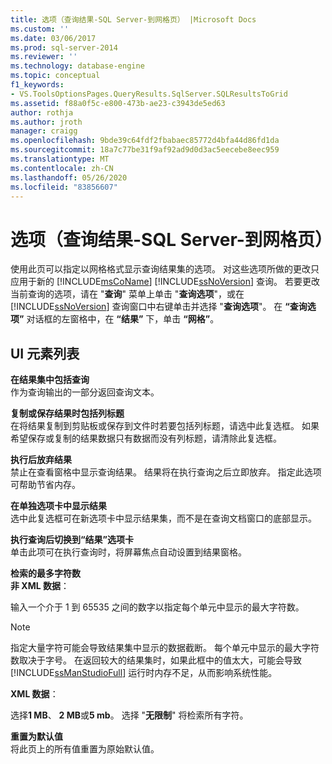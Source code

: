 ```yaml
---
title: 选项（查询结果-SQL Server-到网格页） |Microsoft Docs
ms.custom: ''
ms.date: 03/06/2017
ms.prod: sql-server-2014
ms.reviewer: ''
ms.technology: database-engine
ms.topic: conceptual
f1_keywords:
- VS.ToolsOptionsPages.QueryResults.SqlServer.SQLResultsToGrid
ms.assetid: f88a0f5c-e800-473b-ae23-c3943de5ed63
author: rothja
ms.author: jroth
manager: craigg
ms.openlocfilehash: 9bde39c64fdf2fbabaec85772d4bfa44d86fd1da
ms.sourcegitcommit: 18a7c77be31f9af92ad9d0d3ac5eecebe8eec959
ms.translationtype: MT
ms.contentlocale: zh-CN
ms.lasthandoff: 05/26/2020
ms.locfileid: "83856607"
---
```

# <a name="options-query-results-sql-server-results-to-grid-page"></a>选项（查询结果-SQL Server-到网格页）
  使用此页可以指定以网格格式显示查询结果集的选项。 对这些选项所做的更改只应用于新的 [!INCLUDE[msCoName](../includes/msconame-md.md)] [!INCLUDE[ssNoVersion](../includes/ssnoversion-md.md)] 查询。 若要更改当前查询的选项，请在 "**查询**" 菜单上单击 "**查询选项**"，或在 [!INCLUDE[ssNoVersion](../includes/ssnoversion-md.md)] 查询窗口中右键单击并选择 "**查询选项**"。 在 **“查询选项”** 对话框的左窗格中，在 **“结果”** 下，单击 **“网格”**。  
  
## <a name="ui-element-list"></a>UI 元素列表  
 **在结果集中包括查询**  
 作为查询输出的一部分返回查询文本。  
  
 **复制或保存结果时包括列标题**  
 在将结果复制到剪贴板或保存到文件时若要包括列标题，请选中此复选框。 如果希望保存或复制的结果数据只有数据而没有列标题，请清除此复选框。  
  
 **执行后放弃结果**  
 禁止在查看窗格中显示查询结果。 结果将在执行查询之后立即放弃。 指定此选项可帮助节省内存。  
  
 **在单独选项卡中显示结果**  
 选中此复选框可在新选项卡中显示结果集，而不是在查询文档窗口的底部显示。  
  
 **执行查询后切换到“结果”选项卡**  
 单击此项可在执行查询时，将屏幕焦点自动设置到结果窗格。  
  
 **检索的最多字符数**  
 **非 XML 数据**：  
  
 输入一个介于 1 到 65535 之间的数字以指定每个单元中显示的最大字符数。  
  
> [!NOTE]  
>  指定大量字符可能会导致结果集中显示的数据截断。 每个单元中显示的最大字符数取决于字号。 在返回较大的结果集时，如果此框中的值太大，可能会导致 [!INCLUDE[ssManStudioFull](../includes/ssmanstudiofull-md.md)] 运行时内存不足，从而影响系统性能。  
  
 **XML 数据**：  
  
 选择**1 MB**、 **2 MB**或**5 mb**。 选择 "**无限制**" 将检索所有字符。  
  
 **重置为默认值**  
 将此页上的所有值重置为原始默认值。  
  
  
